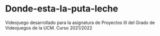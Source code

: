 # Donde-esta-la-puta-leche

Videojuego desarrollado para la asignatura de Proyectos III del Grado de Videojuegos de la UCM. Curso 2021/2022
